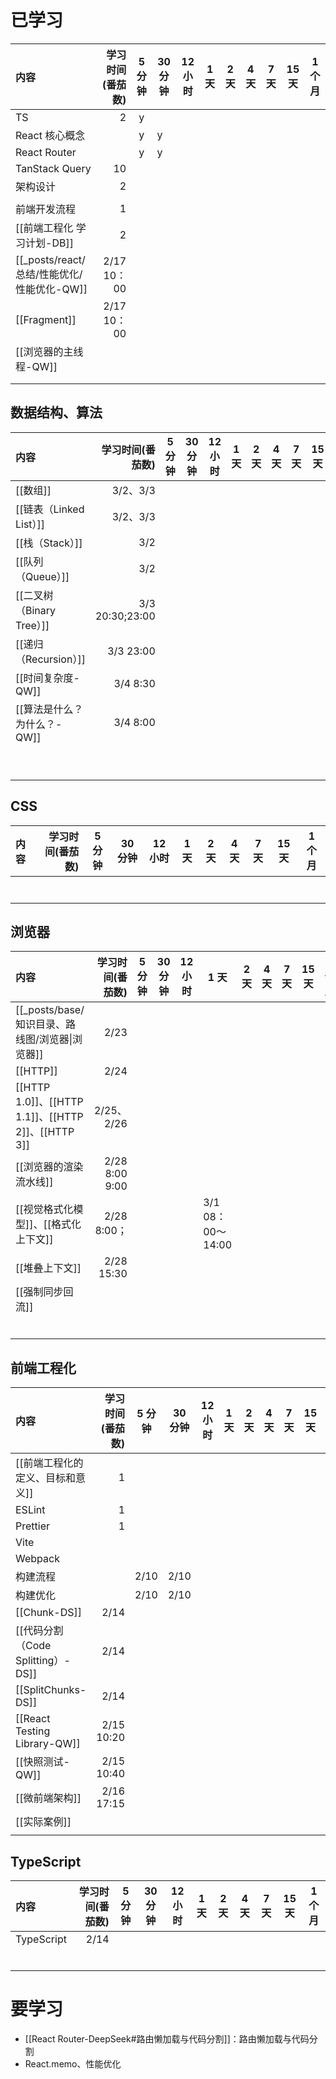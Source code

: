 # 已学习

| 内容                |  学习时间(番茄数) | 5 分钟 | 30 分钟 | 12 小时 | 1 天 | 2 天 | 4 天 | 7 天 | 15 天 | 1 个月 |
| :---------------- | ---------: | :--: | ----- | ----- | --- | --- | --- | --- | ---- | ---- |
| TS                |          2 |  y   |       |       |     |     |     |     |      |      |
| React 核心概念        |            |  y   | y     |       |     |     |     |     |      |      |
| React Router      |            |  y   | y     |       |     |     |     |     |      |      |
| TanStack Query    |         10 |      |       |       |     |     |     |     |      |      |
| 架构设计              |          2 |      |       |       |     |     |     |     |      |      |
|                   |            |      |       |       |     |     |     |     |      |      |
| 前端开发流程            |          1 |      |       |       |     |     |     |     |      |      |
| [[前端工程化 学习计划-DB]] |          2 |      |       |       |     |     |     |     |      |      |
| [[_posts/react/总结/性能优化/性能优化-QW]]       | 2/17 10：00 |      |       |       |     |     |     |     |      |      |
| [[Fragment]]      | 2/17 10：00 |      |       |       |     |     |     |     |      |      |
| [[浏览器的主线程-QW]]       |            |      |       |       |     |     |     |     |      |      |
|                   |            |      |       |       |     |     |     |     |      |      |
|                   |            |      |       |       |     |     |     |     |      |      |


## 数据结构、算法

| 内容                   |       学习时间(番茄数) | 5 分钟 | 30 分钟 | 12 小时 | 1 天 | 2 天 | 4 天 | 7 天 | 15 天 | 1 个月 |
| :------------------- | --------------: | :--: | ----- | ----- | --- | --- | --- | --- | ---- | ---- |
| [[数组]]               |         3/2、3/3 |      |       |       |     |     |     |     |      |      |
| [[链表（Linked List）]]  |         3/2、3/3 |      |       |       |     |     |     |     |      |      |
| [[栈（Stack）]]         |             3/2 |      |       |       |     |     |     |     |      |      |
| [[队列（Queue）]]        |             3/2 |      |       |       |     |     |     |     |      |      |
| [[二叉树（Binary Tree）]] | 3/3 20:30;23:00 |      |       |       |     |     |     |     |      |      |
| [[递归（Recursion）]]    |       3/3 23:00 |      |       |       |     |     |     |     |      |      |
| [[时间复杂度-QW]]         |        3/4 8:30 |      |       |       |     |     |     |     |      |      |
| [[算法是什么？为什么？-QW]]    |        3/4 8:00 |      |       |       |     |     |     |     |      |      |
|                      |                 |      |       |       |     |     |     |     |      |      |
|                      |                 |      |       |       |     |     |     |     |      |      |
|                      |                 |      |       |       |     |     |     |     |      |      |
|                      |                 |      |       |       |     |     |     |     |      |      |
|                      |                 |      |       |       |     |     |     |     |      |      |
|                      |                 |      |       |       |     |     |     |     |      |      |
|                      |                 |      |       |       |     |     |     |     |      |      |
|                      |                 |      |       |       |     |     |     |     |      |      |
|                      |                 |      |       |       |     |     |     |     |      |      |


## CSS

| 内容  | 学习时间(番茄数) | 5 分钟 | 30 分钟 | 12 小时 | 1 天 | 2 天 | 4 天 | 7 天 | 15 天 | 1 个月 |
| :-- | --------: | :--: | ----- | ----- | --- | --- | --- | --- | ---- | ---- |
|     |           |      |       |       |     |     |     |     |      |      |
|     |           |      |       |       |     |     |     |     |      |      |
|     |           |      |       |       |     |     |     |     |      |      |
|     |           |      |       |       |     |     |     |     |      |      |
|     |           |      |       |       |     |     |     |     |      |      |
|     |           |      |       |       |     |     |     |     |      |      |
|     |           |      |       |       |     |     |     |     |      |      |


## 浏览器

| 内容                                              |      学习时间(番茄数) | 5 分钟 | 30 分钟 | 12 小时 | 1 天             | 2 天 | 4 天 | 7 天 | 15 天 | 1 个月 |
| :---------------------------------------------- | -------------: | :--: | ----- | ----- | --------------- | --- | --- | --- | ---- | ---- |
| [[_posts/base/知识目录、路线图/浏览器\|浏览器]]               |           2/23 |      |       |       |                 |     |     |     |      |      |
| [[HTTP]]                                        |           2/24 |      |       |       |                 |     |     |     |      |      |
| [[HTTP 1.0]]、[[HTTP 1.1]]、[[HTTP 2]]、[[HTTP 3]] |      2/25、2/26 |      |       |       |                 |     |     |     |      |      |
| [[浏览器的渲染流水线]]                                   | 2/28 8:00 9:00 |      |       |       |                 |     |     |     |      |      |
| [[视觉格式化模型]]、[[格式化上下文]]                          |     2/28 8:00； |      |       |       | 3/1 08：00～14:00 |     |     |     |      |      |
| [[堆叠上下文]]                                       |     2/28 15:30 |      |       |       |                 |     |     |     |      |      |
| [[强制同步回流]]                                      |                |      |       |       |                 |     |     |     |      |      |
|                                                 |                |      |       |       |                 |     |     |     |      |      |
|                                                 |                |      |       |       |                 |     |     |     |      |      |
|                                                 |                |      |       |       |                 |     |     |     |      |      |
|                                                 |                |      |       |       |                 |     |     |     |      |      |
|                                                 |                |      |       |       |                 |     |     |     |      |      |
|                                                 |                |      |       |       |                 |     |     |     |      |      |



## 前端工程化

| 内容                           |  学习时间(番茄数) | 5 分钟 | 30 分钟 | 12 小时 | 1 天 | 2 天 | 4 天 | 7 天 | 15 天 | 1 个月 |
| :--------------------------- | ---------: | :--: | ----- | ----- | --- | --- | --- | --- | ---- | ---- |
| [[前端工程化的定义、目标和意义]]           |          1 |      |       |       |     |     |     |     |      |      |
| ESLint                       |          1 |      |       |       |     |     |     |     |      |      |
| Prettier                     |          1 |      |       |       |     |     |     |     |      |      |
| Vite                         |            |      |       |       |     |     |     |     |      |      |
| Webpack                      |            |      |       |       |     |     |     |     |      |      |
| 构建流程                         |            | 2/10 | 2/10  |       |     |     |     |     |      |      |
| 构建优化                         |            | 2/10 | 2/10  |       |     |     |     |     |      |      |
| [[Chunk-DS]]                 |       2/14 |      |       |       |     |     |     |     |      |      |
| [[代码分割（Code Splitting）-DS]]  |       2/14 |      |       |       |     |     |     |     |      |      |
| [[SplitChunks-DS]]           |       2/14 |      |       |       |     |     |     |     |      |      |
| [[React Testing Library-QW]] | 2/15 10:20 |      |       |       |     |     |     |     |      |      |
| [[快照测试-QW]]                  | 2/15 10:40 |      |       |       |     |     |     |     |      |      |
| [[微前端架构]]                    | 2/16 17:15 |      |       |       |     |     |     |     |      |      |
| [[实际案例]]                     |            |      |       |       |     |     |     |     |      |      |
|                              |            |      |       |       |     |     |     |     |      |      |

## TypeScript

| 内容         | 学习时间(番茄数) | 5 分钟 | 30 分钟 | 12 小时 | 1 天 | 2 天 | 4 天 | 7 天 | 15 天 | 1 个月 |
| :--------- | --------: | :--: | ----- | ----- | --- | --- | --- | --- | ---- | ---- |
| TypeScript |      2/14 |      |       |       |     |     |     |     |      |      |
|            |           |      |       |       |     |     |     |     |      |      |
|            |           |      |       |       |     |     |     |     |      |      |
|            |           |      |       |       |     |     |     |     |      |      |
|            |           |      |       |       |     |     |     |     |      |      |
|            |           |      |       |       |     |     |     |     |      |      |
|            |           |      |       |       |     |     |     |     |      |      |


# 要学习

- [[React Router-DeepSeek#路由懒加载与代码分割]]：路由懒加载与代码分割
- React.memo、性能优化